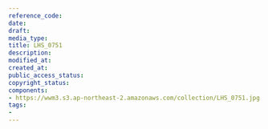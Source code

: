 ```yaml
---
reference_code: 
date: 
draft: 
media_type: 
title: LHS_0751
description: 
modified_at: 
created_at: 
public_access_status: 
copyright_status: 
components:
- https://wwm3.s3.ap-northeast-2.amazonaws.com/collection/LHS_0751.jpg
tags:
- 
---
```

